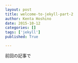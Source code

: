 ```yaml
---
layout: post
title: welcome-to-jekyll-part-2
author: Kenta Hoshino
date: 2015-10-12
categories: []
tags: ['jekyll']
published: True

---
```


前回の記事で
